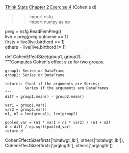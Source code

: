 [Think Stats Chapter 2 Exercise 4](http://greenteapress.com/thinkstats2/html/thinkstats2003.html#toc24) (Cohen's d)

>> import nsfg  
import numpy as np  

preg = nsfg.ReadFemPreg()  
live = preg[preg.outcome == 1]  
firsts = live[live.birthord == 1]  
others = live[live.birthord != 1]  

def CohenEffectSize(group1, group2):  
    """Computes Cohen's effect size for two groups.  
    
    group1: Series or DataFrame  
    group2: Series or DataFrame
    
    returns: float if the arguments are Series;
             Series if the arguments are DataFrames
    """
    diff = group1.mean() - group2.mean()

    var1 = group1.var()
    var2 = group2.var()
    n1, n2 = len(group1), len(group2)

    pooled_var = (n1 * var1 + n2 * var2) / (n1 + n2)
    d = diff / np.sqrt(pooled_var)
    return d

CohenEffectSize(firsts['totalwgt_lb'], others['totalwgt_lb']), CohenEffectSize(firsts['prglngth'], others['prglngth'])  
